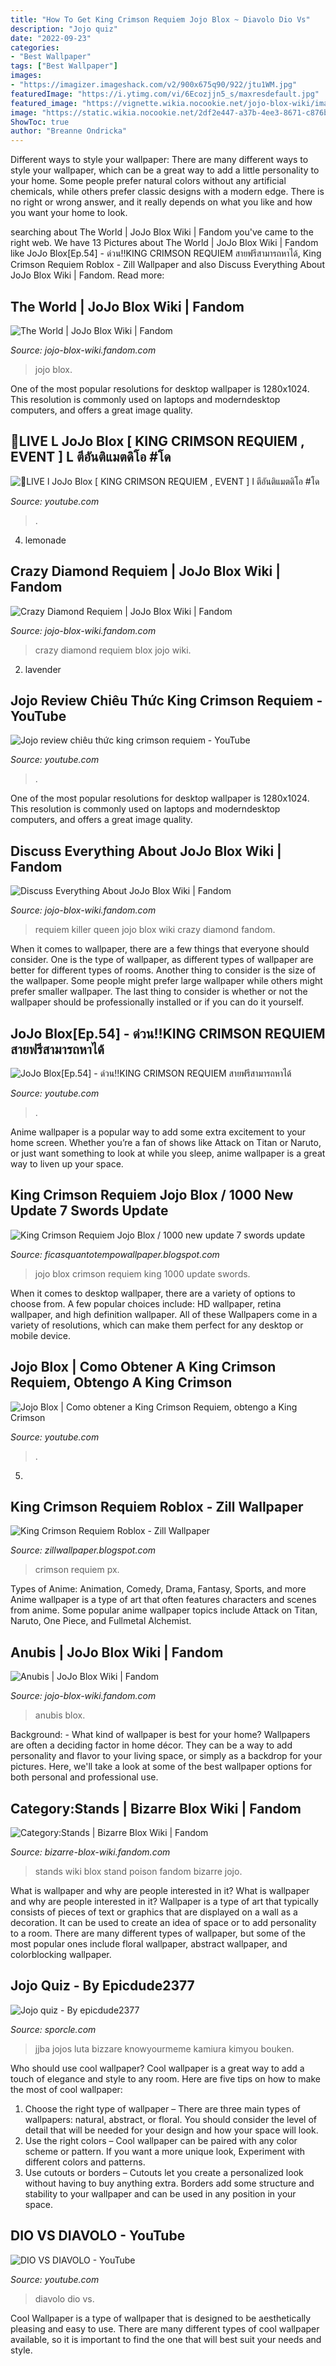 ```yaml
---
title: "How To Get King Crimson Requiem Jojo Blox ~ Diavolo Dio Vs"
description: "Jojo quiz"
date: "2022-09-23"
categories:
- "Best Wallpaper"
tags: ["Best Wallpaper"]
images:
- "https://imagizer.imageshack.com/v2/900x675q90/922/jtu1WM.jpg"
featuredImage: "https://i.ytimg.com/vi/6Ecozjjn5_s/maxresdefault.jpg"
featured_image: "https://vignette.wikia.nocookie.net/jojo-blox-wiki/images/a/a8/Cdrnew.PNG/revision/latest/scale-to-width-down/310?cb=20200616152147"
image: "https://static.wikia.nocookie.net/2df2e447-a37b-4ee3-8671-c876bf8c36bf"
ShowToc: true
author: "Breanne Ondricka"
---
```



Different ways to style your wallpaper:
There are many different ways to style your wallpaper, which can be a great way to add a little personality to your home. Some people prefer natural colors without any artificial chemicals, while others prefer classic designs with a modern edge. There is no right or wrong answer, and it really depends on what you like and how you want your home to look.

	

		
searching about The World | JoJo Blox Wiki | Fandom you've came to the right web. We have 13 Pictures about The World | JoJo Blox Wiki | Fandom like JoJo Blox[Ep.54] - ด่วน!!KING CRIMSON REQUIEM สายฟรีสามารถหาได้, King Crimson Requiem Roblox - Zill Wallpaper and also Discuss Everything About JoJo Blox Wiki | Fandom. Read more:
		
    
## The World | JoJo Blox Wiki | Fandom

<img loading=lazy src="https://vignette.wikia.nocookie.net/jojo-blox-wiki/images/8/8b/Tw.png/revision/latest?cb=20200414170923" onerror="this.onerror=null;this.src='https://tse3.mm.bing.net/th?id=OIP.2e-rAsOwDFPFCP6LmtB4tgHaEK&amp;pid=15.1';" alt="The World | JoJo Blox Wiki | Fandom">

_Source: jojo-blox-wiki.fandom.com_

>jojo blox. 

	

One of the most popular resolutions for desktop wallpaper is 1280x1024. This resolution is commonly used on laptops and moderndesktop computers, and offers a great image quality.

    
## 🔴LIVE L JoJo Blox [ KING CRIMSON REQUIEM , EVENT ] L ตีอันติแมตดิโอ #โด

<img loading=lazy src="https://i.ytimg.com/vi/zrTAFqyOQSc/hqdefault.jpg" onerror="this.onerror=null;this.src='https://tse3.mm.bing.net/th?id=OIP.K8V1q3fZLtMQNiNPLoQkrgHaFj&amp;pid=15.1';" alt="🔴LIVE l JoJo Blox [ KING CRIMSON REQUIEM , EVENT ] l ตีอันติแมตดิโอ #โด">

_Source: youtube.com_

>. 

	

4. lemonade 

    
## Crazy Diamond Requiem | JoJo Blox Wiki | Fandom

<img loading=lazy src="https://vignette.wikia.nocookie.net/jojo-blox-wiki/images/a/a8/Cdrnew.PNG/revision/latest/scale-to-width-down/310?cb=20200616152147" onerror="this.onerror=null;this.src='https://tse1.mm.bing.net/th?id=OIP.b9M0LEbKlPc07aamYObgBAAAAA&amp;pid=15.1';" alt="Crazy Diamond Requiem | JoJo Blox Wiki | Fandom">

_Source: jojo-blox-wiki.fandom.com_

>crazy diamond requiem blox jojo wiki. 

	

2. lavender 

    
## Jojo Review Chiêu Thức King Crimson Requiem - YouTube

<img loading=lazy src="https://i.ytimg.com/vi/ElKZVkCoALI/maxresdefault.jpg" onerror="this.onerror=null;this.src='https://tse3.mm.bing.net/th?id=OIP.605C1L8-IVv_4S_Ni1UshgHaEK&amp;pid=15.1';" alt="Jojo review chiêu thức king crimson requiem - YouTube">

_Source: youtube.com_

>. 

	

One of the most popular resolutions for desktop wallpaper is 1280x1024. This resolution is commonly used on laptops and moderndesktop computers, and offers a great image quality.

    
## Discuss Everything About JoJo Blox Wiki | Fandom

<img loading=lazy src="https://static.wikia.nocookie.net/2df2e447-a37b-4ee3-8671-c876bf8c36bf" onerror="this.onerror=null;this.src='https://tse1.mm.bing.net/th?id=OIP.gPtSHxA7c0Am1HTXUobpggHaEK&amp;pid=15.1';" alt="Discuss Everything About JoJo Blox Wiki | Fandom">

_Source: jojo-blox-wiki.fandom.com_

>requiem killer queen jojo blox wiki crazy diamond fandom. 

	

When it comes to wallpaper, there are a few things that everyone should consider. One is the type of wallpaper, as different types of wallpaper are better for different types of rooms. Another thing to consider is the size of the wallpaper. Some people might prefer large wallpaper while others might prefer smaller wallpaper. The last thing to consider is whether or not the wallpaper should be professionally installed or if you can do it yourself.

    
## JoJo Blox[Ep.54] - ด่วน!!KING CRIMSON REQUIEM สายฟรีสามารถหาได้

<img loading=lazy src="https://i.ytimg.com/vi/X3rao2rmUEs/maxresdefault.jpg" onerror="this.onerror=null;this.src='https://tse2.mm.bing.net/th?id=OIP.gvpwIUdb3odmX6uVO3j8egHaEK&amp;pid=15.1';" alt="JoJo Blox[Ep.54] - ด่วน!!KING CRIMSON REQUIEM สายฟรีสามารถหาได้">

_Source: youtube.com_

>. 

	

Anime wallpaper is a popular way to add some extra excitement to your home screen. Whether you’re a fan of shows like Attack on Titan or Naruto, or just want something to look at while you sleep, anime wallpaper is a great way to liven up your space.

    
## King Crimson Requiem Jojo Blox / 1000 New Update 7 Swords Update

<img loading=lazy src="https://i.ytimg.com/vi/6Ecozjjn5_s/maxresdefault.jpg" onerror="this.onerror=null;this.src='https://tse2.mm.bing.net/th?id=OIP.T0babkzMHjrwvgZFkwIzOQHaEK&amp;pid=15.1';" alt="King Crimson Requiem Jojo Blox / 1000 new update 7 swords update">

_Source: ficasquantotempowallpaper.blogspot.com_

>jojo blox crimson requiem king 1000 update swords. 

	

When it comes to desktop wallpaper, there are a variety of options to choose from. A few popular choices include: HD wallpaper, retina wallpaper, and high definition wallpaper. All of these Wallpapers come in a variety of resolutions, which can make them perfect for any desktop or mobile device. 

    
## Jojo Blox | Como Obtener A King Crimson Requiem, Obtengo A King Crimson

<img loading=lazy src="https://i.ytimg.com/vi/KAjLoLzFIt8/maxresdefault.jpg" onerror="this.onerror=null;this.src='https://tse2.mm.bing.net/th?id=OIP.eyNERkzTf8RQwAWqSRNAjAHaEK&amp;pid=15.1';" alt="Jojo Blox | Como obtener a King Crimson Requiem, obtengo a King Crimson">

_Source: youtube.com_

>. 

	

5.

    
## King Crimson Requiem Roblox - Zill Wallpaper

<img loading=lazy src="https://i.ytimg.com/vi/lKexkWnSnm0/maxresdefault.jpg" onerror="this.onerror=null;this.src='https://tse1.mm.bing.net/th?id=OIP.8gOPxGMUwrhcXyVKCBsNmwHaEK&amp;pid=15.1';" alt="King Crimson Requiem Roblox - Zill Wallpaper">

_Source: zillwallpaper.blogspot.com_

>crimson requiem px. 

	

Types of Anime: Animation, Comedy, Drama, Fantasy, Sports, and more
Anime wallpaper is a type of art that often features characters and scenes from anime. Some popular anime wallpaper topics include Attack on Titan, Naruto, One Piece, and Fullmetal Alchemist.

    
## Anubis | JoJo Blox Wiki | Fandom

<img loading=lazy src="https://vignette.wikia.nocookie.net/jojo-blox-wiki/images/2/26/Anubis.png/revision/latest?cb=20200217152335" onerror="this.onerror=null;this.src='https://tse1.mm.bing.net/th?id=OIP.H8d7-wf5ADewCbHAS6UI-wHaEK&amp;pid=15.1';" alt="Anubis | JoJo Blox Wiki | Fandom">

_Source: jojo-blox-wiki.fandom.com_

>anubis blox. 

	

Background: - What kind of wallpaper is best for your home?
Wallpapers are often a deciding factor in home décor. They can be a way to add personality and flavor to your living space, or simply as a backdrop for your pictures. Here, we'll take a look at some of the best wallpaper options for both personal and professional use.

    
## Category:Stands | Bizarre Blox Wiki | Fandom

<img loading=lazy src="https://static.wikia.nocookie.net/jojo-blox-wiki/images/8/84/Purplehaze.png/revision/latest?cb=20200414164916" onerror="this.onerror=null;this.src='https://tse3.mm.bing.net/th?id=OIP.nbUtfMoz_ClYhsxQmPS6vQHaEK&amp;pid=15.1';" alt="Category:Stands | Bizarre Blox Wiki | Fandom">

_Source: bizarre-blox-wiki.fandom.com_

>stands wiki blox stand poison fandom bizarre jojo. 

	

What is wallpaper and why are people interested in it?
What is wallpaper and why are people interested in it?
Wallpaper is a type of art that typically consists of pieces of text or graphics that are displayed on a wall as a decoration. It can be used to create an idea of space or to add personality to a room. There are many different types of wallpaper, but some of the most popular ones include floral wallpaper, abstract wallpaper, and colorblocking wallpaper.

    
## Jojo Quiz - By Epicdude2377

<img loading=lazy src="https://imagizer.imageshack.com/v2/900x675q90/922/jtu1WM.jpg" onerror="this.onerror=null;this.src='https://tse1.mm.bing.net/th?id=OIP.L9rdt_tuaXBC8f9SOWBF9wHaFj&amp;pid=15.1';" alt="Jojo quiz - By epicdude2377">

_Source: sporcle.com_

>jjba jojos luta bizzare knowyourmeme kamiura kimyou bouken. 

	

Who should use cool wallpaper?
Cool wallpaper is a great way to add a touch of elegance and style to any room. Here are five tips on how to make the most of cool wallpaper: 
1) Choose the right type of wallpaper – There are three main types of wallpapers: natural, abstract, or floral. You should consider the level of detail that will be needed for your design and how your space will look. 
2) Use the right colors – Cool wallpaper can be paired with any color scheme or pattern. If you want a more unique look, Experiment with different colors and patterns. 
3) Use cutouts or borders – Cutouts let you create a personalized look without having to buy anything extra. Borders add some structure and stability to your wallpaper and can be used in any position in your space.

    
## DIO VS DIAVOLO - YouTube

<img loading=lazy src="https://i.ytimg.com/vi/wSuXGvPyJmo/maxresdefault.jpg" onerror="this.onerror=null;this.src='https://tse2.mm.bing.net/th?id=OIP.YiMQ7dH7JApOqS89oPNqHgHaEK&amp;pid=15.1';" alt="DIO VS DIAVOLO - YouTube">

_Source: youtube.com_

>diavolo dio vs. 

	

Cool Wallpaper is a type of wallpaper that is designed to be aesthetically pleasing and easy to use. There are many different types of cool wallpaper available, so it is important to find the one that will best suit your needs and style.

